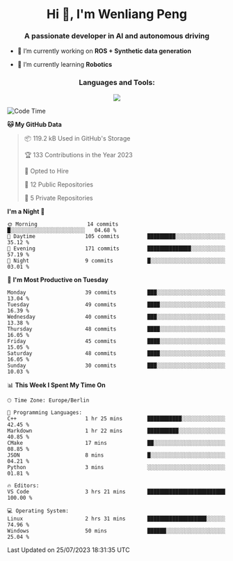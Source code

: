 <h1 align="center">Hi 👋, I'm Wenliang Peng</h1>
<h3 align="center">A passionate developer in AI and autonomous driving</h3>

- 🔭 I’m currently working on **ROS + Synthetic data generation**

- 🌱 I’m currently learning **Robotics**

<!-- <h3 align="left">Connect with me:</h3> -->
<!-- <p align="left">
</p> -->

<h3 align="center">Languages and Tools:</h3>
<p align="center">
  <a href="https://skillicons.dev">
    <img src="https://skillicons.dev/icons?i=cpp,ros,docker,azure,git,linux,py,pytorch,cmake,githubactions,powershell,md&perline=6" />
  </a>
</p>


<!-- <p><img align="center" src="https://github-readme-stats.vercel.app/api/top-langs?username=bpwl0121&show_icons=true&locale=en&layout=compact" alt="bpwl0121" /></p> -->

<!-- <p><img align="center" src="https://github-readme-streak-stats.herokuapp.com/?user=bpwl0121&" alt="bpwl0121" /></p> -->

<!--START_SECTION:waka-->
![Code Time](http://img.shields.io/badge/Code%20Time-114%20hrs%2026%20mins-blue)

**🐱 My GitHub Data** 

> 📦 119.2 kB Used in GitHub's Storage 
 > 
> 🏆 133 Contributions in the Year 2023
 > 
> 💼 Opted to Hire
 > 
> 📜 12 Public Repositories 
 > 
> 🔑 5 Private Repositories 
 > 
**I'm a Night 🦉** 

```text
🌞 Morning                14 commits          █░░░░░░░░░░░░░░░░░░░░░░░░   04.68 % 
🌆 Daytime                105 commits         █████████░░░░░░░░░░░░░░░░   35.12 % 
🌃 Evening                171 commits         ██████████████░░░░░░░░░░░   57.19 % 
🌙 Night                  9 commits           █░░░░░░░░░░░░░░░░░░░░░░░░   03.01 % 
```
📅 **I'm Most Productive on Tuesday** 

```text
Monday                   39 commits          ███░░░░░░░░░░░░░░░░░░░░░░   13.04 % 
Tuesday                  49 commits          ████░░░░░░░░░░░░░░░░░░░░░   16.39 % 
Wednesday                40 commits          ███░░░░░░░░░░░░░░░░░░░░░░   13.38 % 
Thursday                 48 commits          ████░░░░░░░░░░░░░░░░░░░░░   16.05 % 
Friday                   45 commits          ████░░░░░░░░░░░░░░░░░░░░░   15.05 % 
Saturday                 48 commits          ████░░░░░░░░░░░░░░░░░░░░░   16.05 % 
Sunday                   30 commits          ███░░░░░░░░░░░░░░░░░░░░░░   10.03 % 
```


📊 **This Week I Spent My Time On** 

```text
🕑︎ Time Zone: Europe/Berlin

💬 Programming Languages: 
C++                      1 hr 25 mins        ███████████░░░░░░░░░░░░░░   42.45 % 
Markdown                 1 hr 22 mins        ██████████░░░░░░░░░░░░░░░   40.85 % 
CMake                    17 mins             ██░░░░░░░░░░░░░░░░░░░░░░░   08.85 % 
JSON                     8 mins              █░░░░░░░░░░░░░░░░░░░░░░░░   04.21 % 
Python                   3 mins              ░░░░░░░░░░░░░░░░░░░░░░░░░   01.81 % 

🔥 Editors: 
VS Code                  3 hrs 21 mins       █████████████████████████   100.00 % 

💻 Operating System: 
Linux                    2 hrs 31 mins       ███████████████████░░░░░░   74.96 % 
Windows                  50 mins             ██████░░░░░░░░░░░░░░░░░░░   25.04 % 
```


 Last Updated on 25/07/2023 18:31:35 UTC
<!--END_SECTION:waka-->
